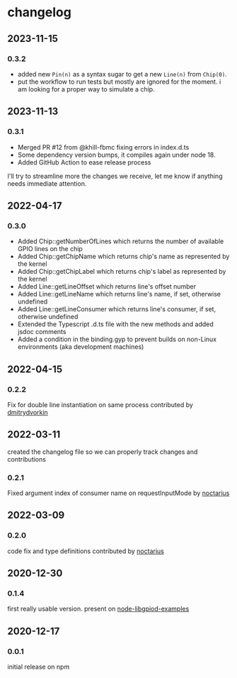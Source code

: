 # changelog

## 2023-11-15

### 0.3.2

- added new `Pin(n)` as a syntax sugar to get a new `Line(n)` from `Chip(0)`.
- put the workflow to run tests but mostly are ignored for the moment. i am
  looking for a proper way to simulate a chip.

## 2023-11-13

### 0.3.1

- Merged PR #12 from @khill-fbmc fixing errors in index.d.ts
- Some dependency version bumps, it compiles again under node 18.
- Added GitHub Action to ease release process

I'll try to streamline more the changes we receive, let me know if anything needs
immediate attention.

## 2022-04-17

### 0.3.0

- Added Chip::getNumberOfLines which returns the number of available GPIO lines on the chip
- Added Chip::getChipName which returns chip's name as represented by the kernel
- Added Chip::getChipLabel which returns chip's label as represented by the kernel
- Added Line::getLineOffset which returns line's offset number
- Added Line::getLineName which returns line's name, if set, otherwise undefined
- Added Line::getLineConsumer which returns line's consumer, if set, otherwise undefined
- Extended the Typescript .d.ts file with the new methods and added jsdoc comments
- Added a condition in the binding.gyp to prevent builds on non-Linux environments (aka development machines)

## 2022-04-15

### 0.2.2

Fix for double line instantiation on same process contributed by [dmitrydvorkin](https://github.com/dmitrydvorkin)

## 2022-03-11

created the changelog file so we can properly track changes and contributions

### 0.2.1

Fixed argument index of consumer name on requestInputMode by [noctarius](https://github.com/noctarius)

## 2022-03-09

### 0.2.0

code fix and type definitions contributed by [noctarius](https://github.com/noctarius)

## 2020-12-30

### 0.1.4

first really usable version. present on [node-libgpiod-examples](https://github.com/sombriks/node-libgpiod-examples)

## 2020-12-17

### 0.0.1

initial release on npm
